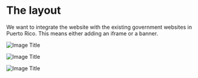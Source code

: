 # The layout


We want to integrate the website with the existing government websites in Puerto Rico. This means either adding an iframe or a banner.


![Image Title](http://cl.ly/XkPl/espanol_728x90.png)

![Image Title](http://cl.ly/XkIr/espanol_300x250.png)

![Image Title](http://cl.ly/Xk4S/espanol_292x902.png)
